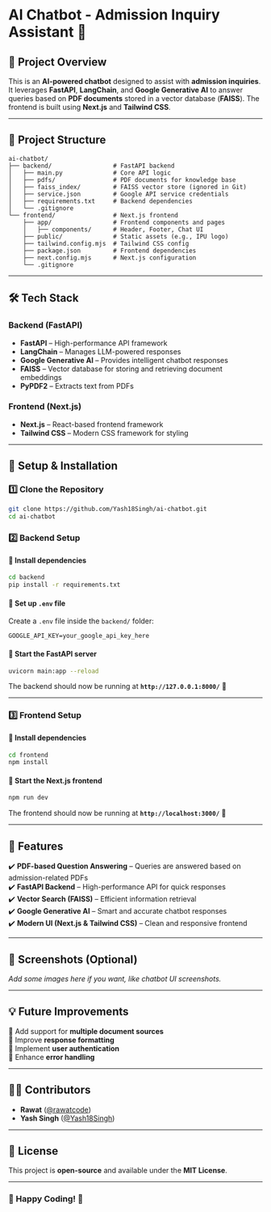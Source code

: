 # **AI Chatbot - Admission Inquiry Assistant** 🚀  

## **📌 Project Overview**  
This is an **AI-powered chatbot** designed to assist with **admission inquiries**. It leverages **FastAPI**, **LangChain**, and **Google Generative AI** to answer queries based on **PDF documents** stored in a vector database (**FAISS**). The frontend is built using **Next.js** and **Tailwind CSS**.  

---

## **📂 Project Structure**  

```
ai-chatbot/
├── backend/                 # FastAPI backend  
│   ├── main.py              # Core API logic  
│   ├── pdfs/                # PDF documents for knowledge base  
│   ├── faiss_index/         # FAISS vector store (ignored in Git)  
│   ├── service.json         # Google API service credentials  
│   ├── requirements.txt     # Backend dependencies  
│   └── .gitignore  
└── frontend/                # Next.js frontend  
    ├── app/                 # Frontend components and pages  
    │   ├── components/      # Header, Footer, Chat UI  
    ├── public/              # Static assets (e.g., IPU logo)  
    ├── tailwind.config.mjs  # Tailwind CSS config  
    ├── package.json         # Frontend dependencies  
    ├── next.config.mjs      # Next.js configuration  
    └── .gitignore  
```

---

## **🛠️ Tech Stack**  

### **Backend (FastAPI)**
- **FastAPI** – High-performance API framework  
- **LangChain** – Manages LLM-powered responses  
- **Google Generative AI** – Provides intelligent chatbot responses  
- **FAISS** – Vector database for storing and retrieving document embeddings  
- **PyPDF2** – Extracts text from PDFs  

### **Frontend (Next.js)**
- **Next.js** – React-based frontend framework  
- **Tailwind CSS** – Modern CSS framework for styling  

---

## **🚀 Setup & Installation**  

### **1️⃣ Clone the Repository**
```sh
git clone https://github.com/Yash18Singh/ai-chatbot.git
cd ai-chatbot
```

### **2️⃣ Backend Setup**
#### **📌 Install dependencies**
```sh
cd backend
pip install -r requirements.txt
```

#### **📌 Set up `.env` file**
Create a `.env` file inside the `backend/` folder:
```
GOOGLE_API_KEY=your_google_api_key_here
```

#### **📌 Start the FastAPI server**
```sh
uvicorn main:app --reload
```
The backend should now be running at **`http://127.0.0.1:8000/`** 🚀  

---

### **3️⃣ Frontend Setup**
#### **📌 Install dependencies**
```sh
cd frontend
npm install
```

#### **📌 Start the Next.js frontend**
```sh
npm run dev
```
The frontend should now be running at **`http://localhost:3000/`** 🎉  

---

## **📌 Features**
✔️ **PDF-based Question Answering** – Queries are answered based on admission-related PDFs  
✔️ **FastAPI Backend** – High-performance API for quick responses  
✔️ **Vector Search (FAISS)** – Efficient information retrieval  
✔️ **Google Generative AI** – Smart and accurate chatbot responses  
✔️ **Modern UI (Next.js & Tailwind CSS)** – Clean and responsive frontend  

---

## **📸 Screenshots (Optional)**
_Add some images here if you want, like chatbot UI screenshots._  

---

## **💡 Future Improvements**
🔹 Add support for **multiple document sources**  
🔹 Improve **response formatting**  
🔹 Implement **user authentication**  
🔹 Enhance **error handling**  

---

## **👨‍💻 Contributors**
- **Rawat** ([@rawatcode](https://github.com/rawatcode))  
- **Yash Singh** ([@Yash18Singh](https://github.com/Yash18Singh))  

---

## **📜 License**
This project is **open-source** and available under the **MIT License**.  

---

### **🚀 Happy Coding! 🎉**  
